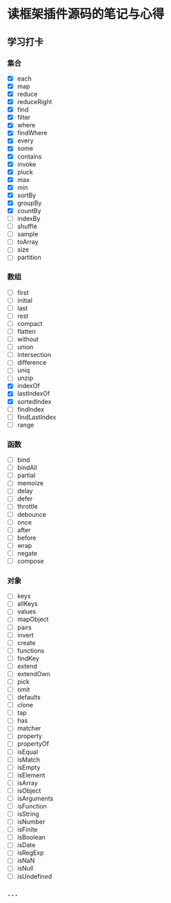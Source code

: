 # 读框架插件源码的笔记与心得

## 学习打卡

### 集合

- [X] each
- [X] map
- [X] reduce
- [X] reduceRight
- [X] find
- [x] filter
- [x] where
- [X] findWhere
- [x] every
- [x] some
- [x] contains
- [x] invoke
- [x] pluck
- [x] max
- [x] min
- [x] sortBy
- [x] groupBy
- [x] countBy
- [ ] indexBy
- [ ] shuffle
- [ ] sample
- [ ] toArray
- [ ] size
- [ ] partition

### 数组

- [ ] first
- [ ] initial
- [ ] last
- [ ] rest
- [ ] compact
- [ ] flatten
- [ ] without
- [ ] union
- [ ] intersection
- [ ] difference
- [ ] uniq
- [ ] unzip
- [x] indexOf
- [x] lastIndexOf
- [x] sortedIndex
- [ ] findIndex
- [ ] findLastIndex
- [ ] range

###  函数

- [ ] bind
- [ ] bindAll
- [ ] partial
- [ ] memoize
- [ ] delay
- [ ] defer
- [ ] throttle
- [ ] debounce
- [ ] once
- [ ] after
- [ ] before
- [ ] wrap
- [ ] negate
- [ ] compose

### 对象

- [ ] keys
- [ ] allKeys
- [ ] values
- [ ] mapObject
- [ ] pairs
- [ ] invert
- [ ] create
- [ ] functions
- [ ] findKey
- [ ] extend
- [ ] extendOwn
- [ ] pick
- [ ] omit
- [ ] defaults
- [ ] clone
- [ ] tap
- [ ] has
- [ ] matcher
- [ ] property
- [ ] propertyOf
- [ ] isEqual
- [ ] isMatch
- [ ] isEmpty
- [ ] isElement
- [ ] isArray
- [ ] isObject
- [ ] isArguments
- [ ] isFunction
- [ ] isString
- [ ] isNumber
- [ ] isFinite
- [ ] isBoolean
- [ ] isDate
- [ ] isRegExp
- [ ] isNaN
- [ ] isNull
- [ ] isUndefined

### `...`
